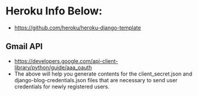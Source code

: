 # Heroku Info Below:
- https://github.com/heroku/heroku-django-template



## Gmail API 

- https://developers.google.com/api-client-library/python/guide/aaa_oauth
- The above will help you generate contents for the client_secret.json and django-blog-credentials.json files that are necessary to send user credentials for newly registered users.